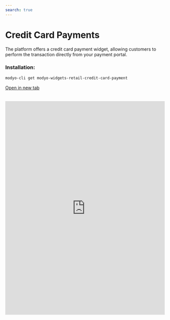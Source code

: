 ```yaml
---
search: true
---
```


# Credit Card Payments

The platform offers a credit card payment widget, allowing customers to perform the transaction directly from your payment portal.

### Installation:

```bash
modyo-cli get modyo-widgets-retail-credit-card-payment
```

[Open in new tab](https://widgets.modyo.com/retail/credit-card-payment)

<iframe id="widgetFrame" src="https://widgets.modyo.com/retail/credit-card-payment" width="100%" frameBorder="0" style="min-height:675px;overflow:auto;margin-top:20px;"/>

To perform the transaction, the customer will see by default:

| Functionality                          | Description                                                                                                              |
|:---------------------------------------|:-------------------------------------------------------------------------------------------------------------------------|
| Credit card to be paid             | Present the credit card on which the transaction will be made                                                    |
| National payment debt                 | Presents the total amount that has been used in the national quota of the card, including what is not billed.      |
| International payment debt            | Please present the total amount that has been used in the international quota of the card, including what is not billed. |
| Selecting the payment source account | The customer can select the account from which the payment amount will be extracted.                                          |
| Minimum amount to be paid                   | It shows the minimum amount to be paid from the debt, so that the debt is not defaulted.                                              |
| Total amount payable                    | Displays the total billed amount of the debt to be paid.                                                                    |
| Personalized amount to pay            | Allows the customer to select a custom amount to pay off the debt.                                            |

<script>

export default {
mounted() {

function setIframeHeightCO(id, ht) {
var ifrm = document.getElementById(id);
if(ifrm) {
ifrm.style.height = ht + 4 + "px";
}
}
// iframed document sends its height using postMessage
function handleDocHeightMsg(e) {
// check origin
if ( e.origin === 'https://widgets.modyo.com' ) {
// parse data
var data = JSON.parse( e.data );

console.log('data:', data)
// check data object
if ( data['docHeight'] ) {
setIframeHeightCO( 'widgetFrame', data['docHeight'] );
} else {
setIframeHeightCO( 'widgetFrame', 700 );
}
}
}

// assign message handler
if ( window.addEventListener ) {
window.addEventListener('message', handleDocHeightMsg, false);
}
}
}

</script>
